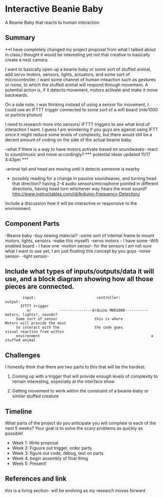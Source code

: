 # Interactive Beanie Baby

A Beanie Baby that reacts to human interaction

## Summary

**I have completely changed my project proposal from what I talked about in class,I thought it would be interesting
  yet not that creative to basically create a nest camera

I want to basically open up a beanie baby or some sort of stuffed animal, add servo motors, sensors, lights, actuators, and some sort of microcontroller.
I want some channel of human inteaction such as gestures or noise, to which the stuffed animal will respond through movement.
A potential action is, if it detects movement, motors activate and make it move backwards. 

On a side note, I was thinking instead of using a sensor for movement, I could use an IFTTT trigger connected
to some sort of a wifi board (mkr1000 or particle photon) 

I need to research more into sensors/ IFTTT triggers to see what kind of interaction I want. 
I guess I am wondering if you guys are against using IFTT since it might reduce some levels of complexity,
but there would still be a decent amount of coding on the side of the actual beanie baby.

-what if there is a way to have motors activate based on soundwaves- react to sound/music and move accordingly?
*** potential ideas updated 11/17 4:43pm ***

-animal tail and head are moving until it detects someone is nearby
- possibly reading for a change in passive soundwaves, and turning head that direction?
  having 2-4 audio sensors/microphone pointed in different directions, having head turn whichever way hears the most sound?
  http://www.instructables.com/id/Arduino-Frequency-Detection/

Include a discussion how it will be interactive or responsive to the environment.

## Component Parts

-Beanie baby -buy
  sewing material?
-some sort of internal frame to mount motors, lights, sensors -make this myself)
-servo motors - I have some
-Wifi enabled board - I have one
-motion sensor- for the sensors I am not sure what I want to use yet, I am just floating this concept by you guys
-noise sensor-
-light sensor-


Include what types of inputs/outputs/data it will use, and a block diagram showing how all those pieces are connected.
-


            input:                            controller:               output:
           IFTTT trigger
              or             ---------------Arduino MKR1000----------- motors, lights?, sounds?
         Some sort of sensor                 this is where             Motors will provide the most
         to interact with the                the code goes             visual reaction from within 
         environment                                                   a stuffed animal
         
         
         
         



## Challenges

I honestly think that there are two parts to this that will be the hardest:
1. Coming up with a trigger that will provide enough levels of complexity to remain interesting,
   especially at the interface show
   
2. Getting movement to work within the constraint of a beanie-baby or similar stuffed creature


## Timeline

What parts of the project do you anticipate you will complete in each of the next 5 weeks? Your goal is to solve the scary problems as quickly as possible! 

- Week 1: Write proposal
- Week 2: Figuure out trigger, order parts
- Week 3: figure out code, debug, test on parts
- Week 4: begin assembly of final thing
- Week 5: Present!

## References and link

this is a living section- will be evolving as my research moves forward
